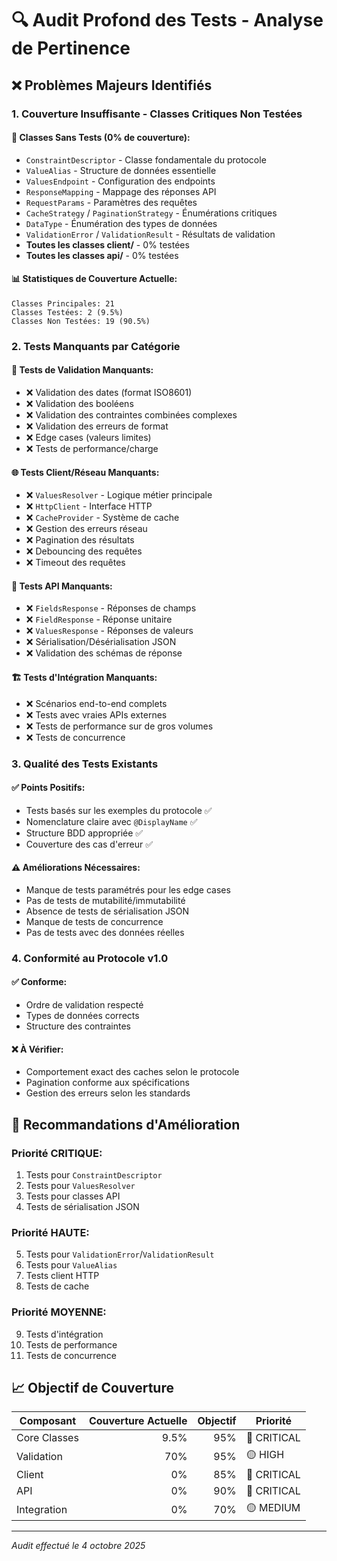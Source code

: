 # 🔍 Audit Profond des Tests - Analyse de Pertinence

## ❌ Problèmes Majeurs Identifiés

### 1. **Couverture Insuffisante - Classes Critiques Non Testées**

#### 🚨 **Classes Sans Tests (0% de couverture):**
- `ConstraintDescriptor` - Classe fondamentale du protocole
- `ValueAlias` - Structure de données essentielle  
- `ValuesEndpoint` - Configuration des endpoints
- `ResponseMapping` - Mappage des réponses API
- `RequestParams` - Paramètres des requêtes
- `CacheStrategy` / `PaginationStrategy` - Énumérations critiques
- `DataType` - Énumération des types de données
- `ValidationError` / `ValidationResult` - Résultats de validation
- **Toutes les classes client/** - 0% testées
- **Toutes les classes api/** - 0% testées

#### 📊 **Statistiques de Couverture Actuelle:**
```
Classes Principales: 21
Classes Testées: 2 (9.5%)
Classes Non Testées: 19 (90.5%)
```

### 2. **Tests Manquants par Catégorie**

#### 🔬 **Tests de Validation Manquants:**
- ❌ Validation des dates (format ISO8601)
- ❌ Validation des booléens
- ❌ Validation des contraintes combinées complexes
- ❌ Validation des erreurs de format
- ❌ Edge cases (valeurs limites)
- ❌ Tests de performance/charge

#### 🌐 **Tests Client/Réseau Manquants:**
- ❌ `ValuesResolver` - Logique métier principale
- ❌ `HttpClient` - Interface HTTP
- ❌ `CacheProvider` - Système de cache
- ❌ Gestion des erreurs réseau
- ❌ Pagination des résultats
- ❌ Debouncing des requêtes
- ❌ Timeout des requêtes

#### 📡 **Tests API Manquants:**
- ❌ `FieldsResponse` - Réponses de champs
- ❌ `FieldResponse` - Réponse unitaire
- ❌ `ValuesResponse` - Réponses de valeurs
- ❌ Sérialisation/Désérialisation JSON
- ❌ Validation des schémas de réponse

#### 🏗️ **Tests d'Intégration Manquants:**
- ❌ Scénarios end-to-end complets
- ❌ Tests avec vraies APIs externes
- ❌ Tests de performance sur de gros volumes
- ❌ Tests de concurrence

### 3. **Qualité des Tests Existants**

#### ✅ **Points Positifs:**
- Tests basés sur les exemples du protocole ✅
- Nomenclature claire avec `@DisplayName` ✅
- Structure BDD appropriée ✅
- Couverture des cas d'erreur ✅

#### ⚠️ **Améliorations Nécessaires:**
- Manque de tests paramétrés pour les edge cases
- Pas de tests de mutabilité/immutabilité
- Absence de tests de sérialisation JSON
- Manque de tests de concurrence
- Pas de tests avec des données réelles

### 4. **Conformité au Protocole v1.0**

#### ✅ **Conforme:**
- Ordre de validation respecté
- Types de données corrects
- Structure des contraintes

#### ❌ **À Vérifier:**
- Comportement exact des caches selon le protocole
- Pagination conforme aux spécifications
- Gestion des erreurs selon les standards

## 🎯 Recommandations d'Amélioration

### **Priorité CRITIQUE:**
1. Tests pour `ConstraintDescriptor`
2. Tests pour `ValuesResolver` 
3. Tests pour classes API
4. Tests de sérialisation JSON

### **Priorité HAUTE:**
5. Tests pour `ValidationError`/`ValidationResult`
6. Tests pour `ValueAlias`
7. Tests client HTTP
8. Tests de cache

### **Priorité MOYENNE:**
9. Tests d'intégration
10. Tests de performance
11. Tests de concurrence

## 📈 Objectif de Couverture

| Composant | Couverture Actuelle | Objectif | Priorité |
|-----------|--------------------:|----------:|----------|
| Core Classes | 9.5% | 95% | 🔴 CRITICAL |
| Validation | 70% | 95% | 🟡 HIGH |
| Client | 0% | 85% | 🔴 CRITICAL |
| API | 0% | 90% | 🔴 CRITICAL |
| Integration | 0% | 70% | 🟡 MEDIUM |

---
*Audit effectué le 4 octobre 2025*